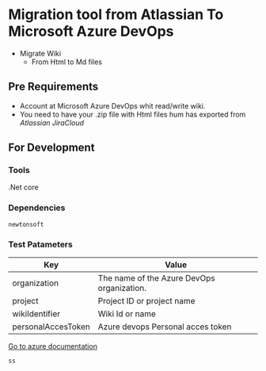 # Migration tool from Atlassian To Microsoft Azure DevOps

- Migrate Wiki
    - From Html to Md files

## Pre Requirements
- Account at Microsoft Azure DevOps whit read/write wiki.
- You need to have your .zip file with Html files hum has exported from *_Atlassian JiraCloud_*

## For Development

### Tools
.Net core

### Dependencies
```
newtonsoft
```

### Test Patameters

| Key | Value |
| ------ | ----------- |
| organization| The name of the Azure DevOps organization. |
| project| Project ID or project name|
| wikiIdentifier| Wiki Id or name|
| personalAccesToken| Azure devops Personal acces token|

[Go to azure documentation](https://docs.microsoft.com/en-us/rest/api/azure/devops/wiki/pages/create%20or%20update?view=azure-devops-rest-5.1)

``` js
ss
```

